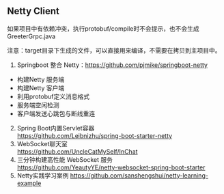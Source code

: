 ## Netty Client

如果项目中有依赖冲突，执行protobuf/compile时不会提示，也不会生成GreeterGrpc.java

注意：target目录下生成的文件，可以直接用来编译，不需要在拷贝到主项目中。  

1. Springboot 整合 Netty：https://github.com/pjmike/springboot-netty

- 构建Netty 服务端
- 构建Netty 客户端
- 利用protobuf定义消息格式
- 服务端空闲检测
- 客户端发送心跳包与断线重连

2. Spring Boot内置Servlet容器  
	https://github.com/Leibnizhu/spring-boot-starter-netty
3. WebSocket聊天室  
  https://github.com/UncleCatMySelf/InChat 
4. 三分钟构建高性能 WebSocket 服务  
	https://github.com/YeautyYE/netty-websocket-spring-boot-starter
5. Netty实践学习案例
	https://github.com/sanshengshui/netty-learning-example
